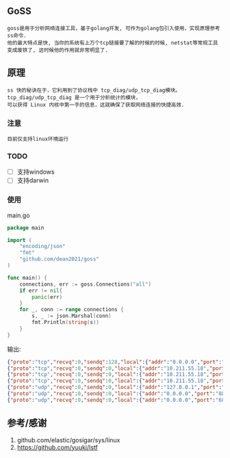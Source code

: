 ## GoSS 

    goss是用于分析网络连接工具，基于golang开发, 可作为golang包引入使用，实现原理参考ss命令.
    他的最大特点是快, 当你的系统有上万个tcp链接要了解的时候的时候, netstat等常规工具变成废铁了, 这时候他的作用就非常明显了.
    
## 原理

    ss 快的秘诀在于，它利用到了协议栈中 tcp_diag/udp_tcp_diag模块。tcp_diag/udp_tcp_diag 是一个用于分析统计的模块，
    可以获得 Linux 内核中第一手的信息，这就确保了获取网络连接的快捷高效.
    
### 注意
    目前仅支持linux环境运行
    
### TODO
- [ ] 支持windows
- [ ] 支持darwin

### 使用

main.go 
```go
package main

import (
	"encoding/json"
	"fmt"
	"github.com/dean2021/goss"
)

func main() {
	connections, err := goss.Connections("all")
	if err != nil{
		panic(err)
	}
	for _, conn := range connections {
		s, _ := json.Marshal(conn)
		fmt.Println(string(s))
	}
}
```
输出:
```json
{"proto":"tcp","recvq":0,"sendq":128,"local":{"addr":"0.0.0.0","port":"22"},"foreign":{"addr":"0.0.0.0","port":"0"},"state":"LISTEN","inode":17526,"process":null}
{"proto":"tcp","recvq":0,"sendq":0,"local":{"addr":"10.211.55.18","port":"22"},"foreign":{"addr":"10.211.55.2","port":"60443"},"state":"ESTAB","inode":94365,"process":null}
{"proto":"tcp","recvq":0,"sendq":0,"local":{"addr":"10.211.55.18","port":"22"},"foreign":{"addr":"10.211.55.2","port":"52681"},"state":"ESTAB","inode":40101,"process":null}
{"proto":"tcp","recvq":0,"sendq":0,"local":{"addr":"10.211.55.18","port":"22"},"foreign":{"addr":"10.211.55.2","port":"60305"},"state":"ESTAB","inode":94290,"process":null}
{"proto":"udp","recvq":0,"sendq":0,"local":{"addr":"127.0.0.1","port":"323"},"foreign":{"addr":"0.0.0.0","port":"0"},"state":"UNCONN","inode":14002,"process":null}
{"proto":"udp","recvq":0,"sendq":0,"local":{"addr":"0.0.0.0","port":"8888"},"foreign":{"addr":"0.0.0.0","port":"0"},"state":"UNCONN","inode":95273,"process":{"inode":95273,"fd":4,"pid":27246,"p_name":"nc","p_pid":27222,"p_gid":27246}}
{"proto":"udp","recvq":0,"sendq":0,"local":{"addr":"0.0.0.0","port":"68"},"foreign":{"addr":"0.0.0.0","port":"0"},"state":"UNCONN","inode":92582,"process":null}
```


## 参考/感谢

1. github.com/elastic/gosigar/sys/linux
2. https://github.com/yuuki/lstf
